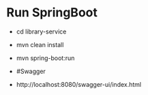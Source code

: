 # Run SpringBoot
- cd library-service
-  mvn clean install
-  mvn spring-boot:run

- #Swagger
- http://localhost:8080/swagger-ui/index.html

